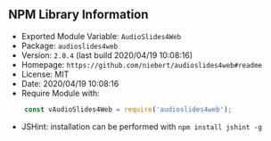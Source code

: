 ## NPM Library Information
* Exported Module Variable: `AudioSlides4Web`
* Package:  `audioslides4web`
* Version:  `2.0.4`   (last build 2020/04/19 10:08:16)
* Homepage: `https://github.com/niebert/audioslides4web#readme`
* License:  MIT
* Date:     2020/04/19 10:08:16
* Require Module with:
```javascript
    const vAudioSlides4Web = require('audioslides4web');
```
* JSHint: installation can be performed with `npm install jshint -g`
